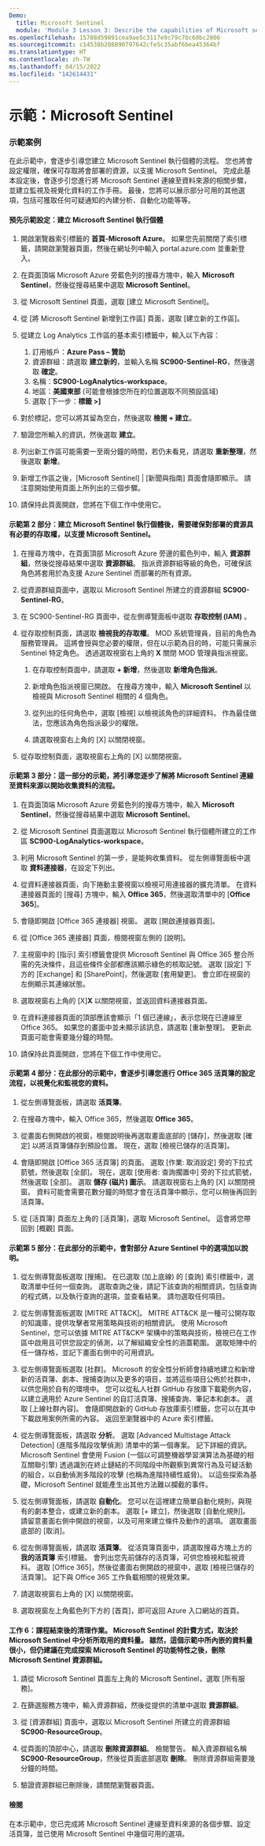 ```yaml
---
Demo:
  title: Microsoft Sentinel
  module: 'Module 3 Lesson 3: Describe the capabilities of Microsoft security solutions: Describe security capabilities of Microsoft Sentinel'
ms.openlocfilehash: 15788d59891cea9ae5c3117e9c79c7bc60bc2806
ms.sourcegitcommit: c14538b208890797642cfe5c35abf6bea45364bf
ms.translationtype: HT
ms.contentlocale: zh-TW
ms.lasthandoff: 04/15/2022
ms.locfileid: "142614431"
---
```

# <a name="demo-microsoft-sentinel"></a>示範：Microsoft Sentinel 

### <a name="demo-scenario"></a>示範案例
在此示範中，會逐步引導您建立 Microsoft Sentinel 執行個體的流程。  您也將會設定權限，確保可存取將會部署的資源，以支援 Microsoft Sentinel。  完成此基本設定後，會逐步引您進行將 Microsoft Sentinel 連線至資料來源的相關步驟，並建立監視及視覺化資料的工作手冊。  最後，您將可以展示部分可用的其他選項，包括可獲取任何可疑通知的內建分析、自動化功能等等。

#### <a name="pre-demo-setup--create-an-microsoft-sentinel-instance"></a>預先示範設定：建立 Microsoft Sentinel 執行個體

1. 開啟瀏覽器索引標籤的 **首頁-Microsoft Azure**。  如果您先前關閉了索引標籤，請開啟瀏覽器頁面，然後在網址列中輸入 portal.azure.com 並重新登入。

1. 在頁面頂端 Microsoft Azure 旁藍色列的搜尋方塊中，輸入 **Microsoft Sentinel**，然後從搜尋結果中選取 **Microsoft Sentinel**。

1. 從 Microsoft Sentinel 頁面，選取 [建立 Microsoft Sentinel]。

1. 從 [將 Microsoft Sentinel 新增到工作區] 頁面，選取 [建立新的工作區]。

1. 從建立 Log Analytics 工作區的基本索引標籤中，輸入以下內容：
    1. 訂用帳戶：**Azure Pass – 贊助**
    1. 資源群組：請選取 **建立新的**，並輸入名稱 **SC900-Sentinel-RG**，然後選取 **確定**。
    1. 名稱：**SC900-LogAnalytics-workspace**。
    1. 地區：**美國東部** (可能會根據您所在的位置選取不同預設區域)
    1. 選取 [下一步：**標籤 >]**

1. 對於標記，您可以將其留為空白，然後選取 **檢閱 + 建立**。

1. 驗證您所輸入的資訊，然後選取 **建立**。

1. 列出新工作區可能需要一至兩分鐘的時間，若仍未看見，請選取 **重新整理**，然後選取 **新增**。

1. 新增工作區之後，[Microsoft Sentinel] | [新聞與指南] 頁面會隨即顯示。  請注意開始使用頁面上所列出的三個步驟。

1. 請保持此頁面開啟，您將在下個工作中使用它。

#### <a name="demo-part-2--with-the-microsoft-sentinel-instance-created-you-will-want-to-make-sure-that-you-have-the-necessary-access-to-the-resources-that-get-deployed-to-support-microsoft-sentinel"></a>示範第 2 部分：建立 Microsoft Sentinel 執行個體後，需要確保對部署的資源具有必要的存取權，以支援 Microsoft Sentinel。  

1. 在搜尋方塊中，在頁面頂部 Microsoft Azure 旁邊的藍色列中，輸入 **資源群組**，然後從搜尋結果中選取 **資源群組**。 指派資源群組等級的角色，可確保該角色將套用於為支援 Azure Sentinel 而部署的所有資源。

1. 從資源群組頁面中，選取以 Microsoft Sentinel 所建立的資源群組 **SC900-Sentinel-RG**。 

1. 在 SC900-Sentinel-RG 頁面中，從左側導覽面板中選取 **存取控制 (IAM)** 。

1. 從存取控制頁面，請選取 **檢視我的存取權**。  MOD 系統管理員，目前的角色為服務管理員。  這將會授與您必要的權限，但在以示範為目的時，可能只需展示 Sentinel 特定角色。  透過選取視窗右上角的 **X** 關閉 MOD 管理員指派視窗。

    1. 在存取控制頁面中，請選取 **+ 新增**，然後選取 **新增角色指派**。

    1. 新增角色指派視窗已開啟。  在搜尋方塊中，輸入 **Microsoft Sentinel** 以檢視與 Microsoft Sentinel 相關的 4 個角色。 
    1. 從列出的任何角色中，選取 [檢視] 以檢視該角色的詳細資料。  作為最佳做法，您應該為角色指派最少的權限。  

    1. 請選取視窗右上角的 [X] 以關閉視窗。

1. 從存取控制頁面，選取視窗右上角的 [X] 以關閉視窗。

#### <a name="demo-part-3--in-this-part-of-the-demo-you-will-walk-through-the-process-of-connecting-microsoft-sentinel-to-your-data-source-to-begin-to-collect-data"></a>示範第 3 部分：這一部分的示範，將引導您逐步了解將 Microsoft Sentinel 連線至資料來源以開始收集資料的流程。

1. 在頁面頂端 Microsoft Azure 旁藍色列的搜尋方塊中，輸入 **Microsoft Sentinel**，然後從搜尋結果中選取 **Microsoft Sentinel**。

1. 從 Microsoft Sentinel 頁面選取以 Microsoft Sentinel 執行個體所建立的工作區 **SC900-LogAnalytics-workspace**。

1. 利用 Microsoft Sentinel 的第一步，是能夠收集資料。 從左側導覽面板中選取 **資料連接器**，在設定下列出。

1. 從資料連接器頁面，向下捲動主要視窗以檢視可用連接器的擴充清單。 在資料連接器頁面的 [搜尋] 方塊中，輸入 **Office 365**，然後選取清單中的 [**Office 365**]。

1. 會隨即開啟 [Office 365 連接器] 視窗。  選取 [開啟連接器頁面]。

1. 從 [Office 365 連接器] 頁面，檢閱視窗左側的 [說明]。

1. 主視窗中的 [指示] 索引標籤會提供 Microsoft Sentinel 與 Office 365 整合所需的先決條件，且這些條件全部都應該顯示綠色的核取記號。   選取 [設定] 下方的 [Exchange] 和 [SharePoint]，然後選取 [套用變更]。  會立即在視窗的左側顯示其連線狀態。

1. 選取視窗右上角的 [X]**X** 以關閉視窗，並返回資料連接器頁面。

1. 在資料連接器頁面的頂部應該會顯示「1 個已連線」，表示您現在已連線至 Office 365。 如果您的畫面中並未顯示該訊息，請選取 [重新整理]。 更新此頁面可能會需要幾分鐘的時間。

1. 請保持此頁面開啟，您將在下個工作中使用它。

#### <a name="demo-part-4--in-this-part-of-the-demo-you-will-walk-through-the-process-of-setting-up-a-workbook-for-office-365-to-visualize-and-monitor-your-data"></a>示範第 4 部分：在此部分的示範中，會逐步引導您進行 Office 365 活頁簿的設定流程，以視覺化和監視您的資料。

1. 從左側導覽面板，請選取 **活頁簿**。

1. 在搜尋方塊中，輸入 Office 365，然後選取 **Office 365**。

1. 從畫面右側開啟的視窗，檢閱說明後再選取畫面底部的 [儲存]，然後選取 [確定] 以將活頁簿儲存到預設位置。  現在，選取 [檢視已儲存的活頁簿]。

1. 會隨即開啟 [Office 365 活頁簿] 的頁面。  選取 [作業: 取消設定] 旁的下拉式箭號，然後選取 [全部]。  現在，選取 [使用者: 查詢擱置中] 旁的下拉式箭號，然後選取 [全部]。  選取 **儲存 (磁片) 圖示**。 請選取視窗右上角的 [X] 以關閉視窗。 資料可能會需要花數分鐘的時間才會在活頁簿中顯示，您可以稍後再回到活頁簿。

1. 從 [活頁簿] 頁面左上角的 [活頁簿]，選取 Microsoft Sentinel。 這會將您帶回到 [概觀] 頁面。

#### <a name="demo-part-5--in-this-part-of-the-demo-you-will-show-some-of-the-options-available-in-sentinel"></a>示範第 5 部分：在此部分的示範中，會對部分 Azure Sentinel 中的選項加以說明。

1. 從左側導覽面板選取 [搜捕]。  在已選取 (加上底線) 的 [查詢] 索引標籤中，選取清單中任何一個查詢。  選取查詢之後，請記下該查詢的相關資訊，包括查詢的程式碼，以及執行查詢的選項，並查看結果。  請勿選取任何項目。

1. 從左側導覽面板選取 [MITRE ATT&CK]。  MITRE ATT&CK 是一種可公開存取的知識庫，提供攻擊者常用策略與技術的相關資訊。 使用 Microsoft Sentinel，您可以依據 MITRE ATT&CK® 架構中的策略與技術，檢視已在工作區中啟用且可供您設定的偵測，以了解組織安全性的涵蓋範圍。  選取矩陣中的任一儲存格，並記下畫面右側中的可用資訊。  

1. 從左側導覽面板選取 [社群]。 Microsoft 的安全性分析師會持續地建立和新增新的活頁簿、劇本、搜捕查詢以及更多的項目，並將這些項目公佈於社群中，以供您用於自有的環境中。 您可以從私人社群 GitHub 存放庫下載範例內容，以建立適用於 Azure Sentinel 的自訂活頁簿、搜捕查詢、筆記本和劇本。  選取 [上線社群內容]。  會隨即開啟新的 GitHub 存放庫索引標籤，您可以在其中下載啟用案例所需的內容。  返回至瀏覽器中的 Azure 索引標籤。

1. 從左側導覽面板，請選取 **分析**。  選取 [Advanced Multistage Attack Detection] \(進階多階段攻擊偵測\) 清單中的第一個專案。  記下詳細的資訊。  Microsoft Sentinel 會使用 Fusion (一個以可調整機器學習演算法為基礎的相互關聯引擎) 透過識別在終止鏈結的不同階段中所觀察到異常行為及可疑活動的組合，以自動偵測多階段的攻擊 (也稱為進階持續性威脅)。 以這些探索為基礎，Microsoft Sentinel 就能產生出其他方法難以攔截的事件。

1. 從左側導覽面板，請選取 **自動化**。  您可以在這裡建立簡單自動化規則，與現有的劇本整合，或建立新的劇本。  選取 [+ 建立]，然後選取 [自動化規則]。  請留意畫面右側中開啟的視窗，以及可用來建立條件及動作的選項。  選取畫面底部的 [取消]。

1. 從左側導覽面板，請選取 **活頁簿**。 從活頁簿頁面中，請選取搜尋方塊上方的 **我的活頁簿** 索引標籤。  會列出您先前儲存的活頁簿，可供您檢視和監視資料。  選取 [Office 365]，然後從畫面右側開啟的視窗中，選取 [檢視已儲存的活頁簿]。  記下與 Office 365 工作負載相關的視覺效果。  

1. 請選取視窗右上角的 [X] 以關閉視窗。

1. 選取視窗左上角藍色列下方的 [首頁]，即可返回 Azure 入口網站的首頁。

#### <a name="task-6-post-course-delivery-tear-down-microsoft-sentinel-is-billed-based-on-the-volume-of-data-ingested-for-analysis-in-microsoft-sentinel-although-the-amount-of-data-ingested-as-a-result-of-this-demo-is-minimal-it-is-recommended-that-you-delete-the-microsoft-sentinel-resource-group-when-you-are-done-exploring-the-capabilities-of-microsoft-sentinel"></a>工作 6：課程結束後的清理作業。 Microsoft Sentinel 的計費方式，取決於 Microsoft Sentinel 中分析所取用的資料量。 雖然，這個示範中所內嵌的資料量很小，但仍建議在完成探索 Microsoft Sentinel 的功能特性之後，刪除 Microsoft Sentinel 資源群組。

1. 請從 Microsoft Sentinel 頁面左上角的 Microsoft Sentinel，選取 [所有服務]。

2. 在篩選服務方塊中，輸入資源群組，然後從提供的清單中選取 **資源群組**。

3. 從 [資源群組] 頁面中，選取以 Microsoft Sentinel 所建立的資源群組 **SC900-ResourceGroup**。

4. 從頁面的頂部中心，請選取 **刪除資源群組**。  檢閱警告。  輸入資源群組名稱 **SC900-ResourceGroup**，然後從頁面底部選取 **刪除**。  刪除資源群組需要幾分鐘的時間。

5. 驗證資源群組已刪除後，請關閉瀏覽器頁面。 

#### <a name="review"></a>檢閱

在本示範中，您已完成將 Microsoft Sentinel 連線至資料來源的各個步驟、設定活頁簿，並已使用 Microsoft Sentinel 中幾個可用的選項。